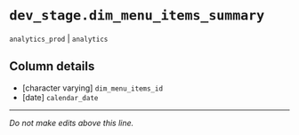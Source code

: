 # `dev_stage.dim_menu_items_summary`
`analytics_prod` | `analytics`

## Column details
* [character varying] `dim_menu_items_id`
* [date]      `calendar_date`

-------------------------------------------------------------------------------
*Do not make edits above this line.*
